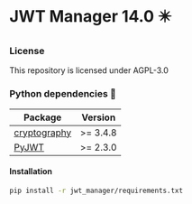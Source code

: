 # JWT Manager 14.0 :eight_pointed_black_star:

### License

This repository is licensed under AGPL-3.0

### Python dependencies :snake:


| Package                                                | Version     |
|--------------------------------------------------------|-------------|
| [cryptography](https://pypi.org/project/cryptography/) | &gt;= 3.4.8 |
| [PyJWT](https://pypi.org/project/PyJWT/)               | &gt;= 2.3.0 |


#### Installation

```bash
pip install -r jwt_manager/requirements.txt
```
